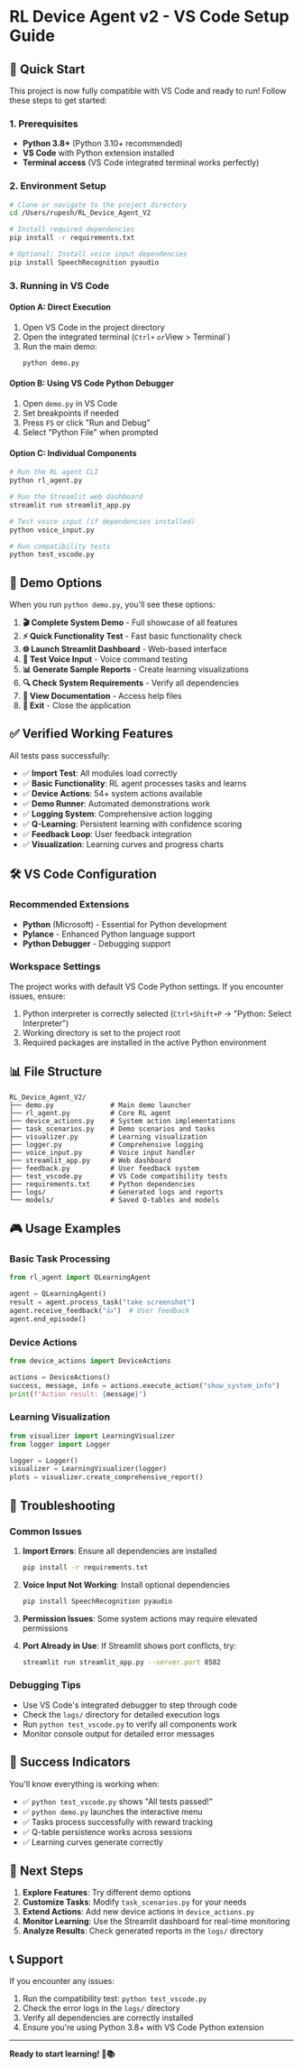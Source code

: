 # RL Device Agent v2 - VS Code Setup Guide

## 🚀 Quick Start

This project is now fully compatible with VS Code and ready to run! Follow these steps to get started:

### 1. Prerequisites

- **Python 3.8+** (Python 3.10+ recommended)
- **VS Code** with Python extension installed
- **Terminal access** (VS Code integrated terminal works perfectly)

### 2. Environment Setup

```bash
# Clone or navigate to the project directory
cd /Users/rupesh/RL_Device_Agent_V2

# Install required dependencies
pip install -r requirements.txt

# Optional: Install voice input dependencies
pip install SpeechRecognition pyaudio
```

### 3. Running in VS Code

#### Option A: Direct Execution
1. Open VS Code in the project directory
2. Open the integrated terminal (`Ctrl+` ` or `View > Terminal`)
3. Run the main demo:
   ```bash
   python demo.py
   ```

#### Option B: Using VS Code Python Debugger
1. Open `demo.py` in VS Code
2. Set breakpoints if needed
3. Press `F5` or click "Run and Debug"
4. Select "Python File" when prompted

#### Option C: Individual Components
```bash
# Run the RL agent CLI
python rl_agent.py

# Run the Streamlit web dashboard
streamlit run streamlit_app.py

# Test voice input (if dependencies installed)
python voice_input.py

# Run compatibility tests
python test_vscode.py
```

## 🎯 Demo Options

When you run `python demo.py`, you'll see these options:

1. **🎬 Complete System Demo** - Full showcase of all features
2. **⚡ Quick Functionality Test** - Fast basic functionality check
3. **🌐 Launch Streamlit Dashboard** - Web-based interface
4. **🎤 Test Voice Input** - Voice command testing
5. **📊 Generate Sample Reports** - Create learning visualizations
6. **🔍 Check System Requirements** - Verify all dependencies
7. **📖 View Documentation** - Access help files
8. **🚪 Exit** - Close the application

## ✅ Verified Working Features

All tests pass successfully:

- ✅ **Import Test**: All modules load correctly
- ✅ **Basic Functionality**: RL agent processes tasks and learns
- ✅ **Device Actions**: 54+ system actions available
- ✅ **Demo Runner**: Automated demonstrations work
- ✅ **Logging System**: Comprehensive action logging
- ✅ **Q-Learning**: Persistent learning with confidence scoring
- ✅ **Feedback Loop**: User feedback integration
- ✅ **Visualization**: Learning curves and progress charts

## 🛠️ VS Code Configuration

### Recommended Extensions

- **Python** (Microsoft) - Essential for Python development
- **Pylance** - Enhanced Python language support
- **Python Debugger** - Debugging support

### Workspace Settings

The project works with default VS Code Python settings. If you encounter issues, ensure:

1. Python interpreter is correctly selected (`Ctrl+Shift+P` → "Python: Select Interpreter")
2. Working directory is set to the project root
3. Required packages are installed in the active Python environment

## 📊 File Structure

```
RL_Device_Agent_V2/
├── demo.py              # Main demo launcher
├── rl_agent.py          # Core RL agent
├── device_actions.py    # System action implementations
├── task_scenarios.py    # Demo scenarios and tasks
├── visualizer.py        # Learning visualization
├── logger.py            # Comprehensive logging
├── voice_input.py       # Voice input handler
├── streamlit_app.py     # Web dashboard
├── feedback.py          # User feedback system
├── test_vscode.py       # VS Code compatibility tests
├── requirements.txt     # Python dependencies
├── logs/                # Generated logs and reports
└── models/              # Saved Q-tables and models
```

## 🎮 Usage Examples

### Basic Task Processing
```python
from rl_agent import QLearningAgent

agent = QLearningAgent()
result = agent.process_task("take screenshot")
agent.receive_feedback("👍")  # User feedback
agent.end_episode()
```

### Device Actions
```python
from device_actions import DeviceActions

actions = DeviceActions()
success, message, info = actions.execute_action("show_system_info")
print(f"Action result: {message}")
```

### Learning Visualization
```python
from visualizer import LearningVisualizer
from logger import Logger

logger = Logger()
visualizer = LearningVisualizer(logger)
plots = visualizer.create_comprehensive_report()
```

## 🔧 Troubleshooting

### Common Issues

1. **Import Errors**: Ensure all dependencies are installed
   ```bash
   pip install -r requirements.txt
   ```

2. **Voice Input Not Working**: Install optional dependencies
   ```bash
   pip install SpeechRecognition pyaudio
   ```

3. **Permission Issues**: Some system actions may require elevated permissions

4. **Port Already in Use**: If Streamlit shows port conflicts, try:
   ```bash
   streamlit run streamlit_app.py --server.port 8502
   ```

### Debugging Tips

- Use VS Code's integrated debugger to step through code
- Check the `logs/` directory for detailed execution logs
- Run `python test_vscode.py` to verify all components work
- Monitor console output for detailed error messages

## 🎉 Success Indicators

You'll know everything is working when:

- ✅ `python test_vscode.py` shows "All tests passed!"
- ✅ `python demo.py` launches the interactive menu
- ✅ Tasks process successfully with reward tracking
- ✅ Q-table persistence works across sessions
- ✅ Learning curves generate correctly

## 🚀 Next Steps

1. **Explore Features**: Try different demo options
2. **Customize Tasks**: Modify `task_scenarios.py` for your needs
3. **Extend Actions**: Add new device actions in `device_actions.py`
4. **Monitor Learning**: Use the Streamlit dashboard for real-time monitoring
5. **Analyze Results**: Check generated reports in the `logs/` directory

## 📞 Support

If you encounter any issues:

1. Run the compatibility test: `python test_vscode.py`
2. Check the error logs in the `logs/` directory
3. Verify all dependencies are correctly installed
4. Ensure you're using Python 3.8+ with VS Code Python extension

---

**Ready to start learning! 🤖📚**